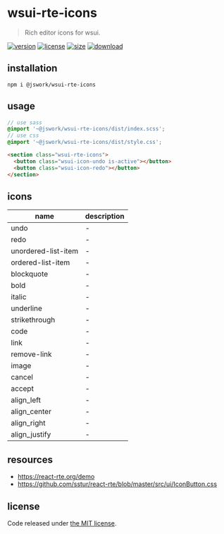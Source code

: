 # wsui-rte-icons
> Rich editor icons for wsui.

[![version][version-image]][version-url]
[![license][license-image]][license-url]
[![size][size-image]][size-url]
[![download][download-image]][download-url]

## installation
```shell
npm i @jswork/wsui-rte-icons
```

## usage
```scss
// use sass
@import '~@jswork/wsui-rte-icons/dist/index.scss';
// use css
@import '~@jswork/wsui-rte-icons/dist/style.css';
```

```html
<section class="wsui-rte-icons">
  <button class="wsui-icon-undo is-active"></button>
  <button class="wsui-icon-redo"></button>
</section>
```

## icons
| name                | description |
| ------------------- | ----------- |
| undo                | -           |
| redo                | -           |
| unordered-list-item | -           |
| ordered-list-item   | -           |
| blockquote          | -           |
| bold                | -           |
| italic              | -           |
| underline           | -           |
| strikethrough       | -           |
| code                | -           |
| link                | -           |
| remove-link         | -           |
| image               | -           |
| cancel              | -           |
| accept              | -           |
| align_left          | -           |
| align_center        | -           |
| align_right         | -           |
| align_justify       | -           |



## resources
- https://react-rte.org/demo
- https://github.com/sstur/react-rte/blob/master/src/ui/IconButton.css

## license
Code released under [the MIT license](https://github.com/afeiship/wsui-rte-icons/blob/master/LICENSE.txt).

[version-image]: https://img.shields.io/npm/v/@jswork/wsui-rte-icons
[version-url]: https://npmjs.org/package/@jswork/wsui-rte-icons

[license-image]: https://img.shields.io/npm/l/@jswork/wsui-rte-icons
[license-url]: https://github.com/afeiship/wsui-rte-icons/blob/master/LICENSE.txt

[size-image]: https://img.shields.io/bundlephobia/minzip/@jswork/wsui-rte-icons
[size-url]: https://github.com/afeiship/wsui-rte-icons/blob/master/dist/wsui-rte-icons.min.js

[download-image]: https://img.shields.io/npm/dm/@jswork/wsui-rte-icons
[download-url]: https://www.npmjs.com/package/@jswork/wsui-rte-icons


